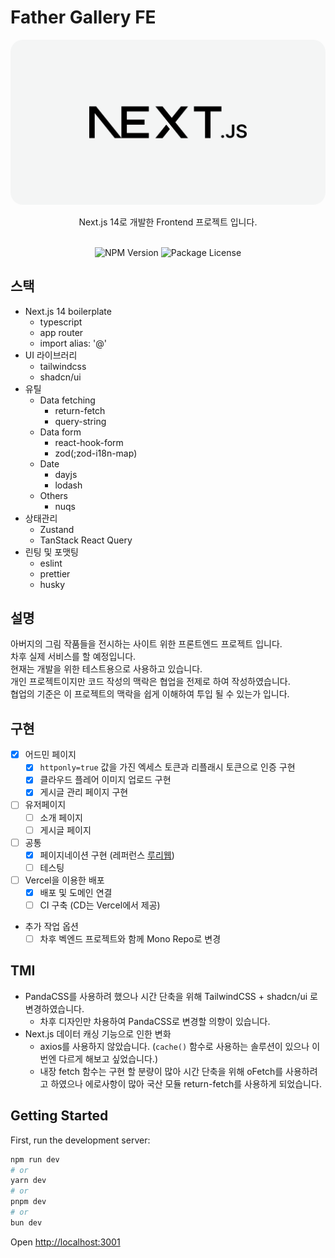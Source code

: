 # Father Gallery FE
<p align="center">
  <img src="./public/readme-logo.png" alt="Nest Logo" style="border-radius: 20px" />
</p>

[circleci-image]: https://img.shields.io/circleci/build/github/nestjs/nest/master?token=abc123def456
[circleci-url]: https://circleci.com/gh/nestjs/nest

<p align="center">
Next.js 14로 개발한 Frontend 프로젝트 입니다.<br>


<br>
</p>
<p align="center">
<a target="_blank"><img src="https://img.shields.io/npm/v/@nestjs/core.svg" alt="NPM Version" /></a>
<a target="_blank"><img src="https://img.shields.io/npm/l/@nestjs/core.svg" alt="Package License" /></a>
</p>

## 스택
- Next.js 14 boilerplate 
  - typescript
  - app router
  - import alias: '@'
- UI 라이브러리
  - tailwindcss 
  - shadcn/ui
- 유틸
  - Data fetching
    - return-fetch
    - query-string
  - Data form
    - react-hook-form
    - zod(;zod-i18n-map)
  - Date
    - dayjs
    - lodash
  - Others
    - nuqs
- 상태관리
  - Zustand
  - TanStack React Query
- 린팅 및 포맷팅
  - eslint
  - prettier
  - husky


## 설명
아버지의 그림 작품들을 전시하는 사이트 위한 프론트엔드 프로젝트 입니다.<br>
차후 실제 서비스를 할 예정입니다.<br>
현재는 개발을 위한 테스트용으로 사용하고 있습니다.<br>
개인 프로젝트이지만 코드 작성의 맥락은 협업을 전제로 하여 작성하였습니다.<br>
협업의 기준은 이 프로젝트의 맥락을 쉽게 이해하여 투입 될 수 있는가 입니다.<br>

## 구현
- [x] 어드민 페이지
  - [x] `httponly=true` 값을 가진 엑세스 토큰과 리플래시 토큰으로 인증 구현
  - [x] 클라우드 플레어 이미지 업로드 구현
  - [x] 게시글 관리 페이지 구현
- [ ] 유저페이지
  - [ ] 소개 페이지
  - [ ] 게시글 페이지
- [ ] 공통
  - [x] 페이지네이션 구현 (레퍼런스 [루리웹](https://bbs.ruliweb.com/pc/board/1020))
  - [ ] 테스팅
- [ ] Vercel을 이용한 배포
  - [x] 배포 및 도메인 연결
  - [ ] CI 구축 (CD는 Vercel에서 제공)
- 추가 작업 옵션
  - [ ] 차후 벡엔드 프로젝트와 함께 Mono Repo로 변경

## TMI
- PandaCSS를 사용하려 했으나 시간 단축을 위해 TailwindCSS + shadcn/ui 로 변경하였습니다.
  - 차후 디자인만 차용하여 PandaCSS로 변경할 의향이 있습니다. 
- Next.js 데이터 캐싱 기능으로 인한 변화
  - axios를 사용하지 않았습니다. (`cache()` 함수로 사용하는 솔루션이 있으나 이번엔 다르게 해보고 싶었습니다.)
  - 내장 fetch 함수는 구현 할 분량이 많아 시간 단축을 위해 oFetch를 사용하려고 하였으나 에로사항이 많아 국산 모듈 return-fetch를 사용하게 되었습니다. 

## Getting Started

First, run the development server:

```bash
npm run dev
# or
yarn dev
# or
pnpm dev
# or
bun dev
```

Open [http://localhost:3001](http://localhost:3001)

